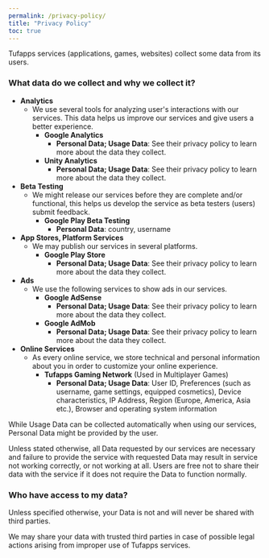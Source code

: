 ```yaml
---
permalink: /privacy-policy/
title: "Privacy Policy"
toc: true
---
```


Tufapps services (applications, games, websites) collect some data from its users.

### What data do we collect and why we collect it?

* **Analytics**
    * We use several tools for analyzing user's interactions with our services.
    This data helps us improve our services and give users a better experience.
        * **Google Analytics**
            * **Personal Data; Usage Data**: See their privacy policy to learn more about the data they collect.
        * **Unity Analytics**
            * **Personal Data; Usage Data**: See their privacy policy to learn more about the data they collect.
* **Beta Testing**
    * We might release our services before they are complete and/or functional,
    this helps us develop the service as beta testers (users) submit feedback.
        * **Google Play Beta Testing**
            * **Personal Data**: country, username
* **App Stores, Platform Services**
    * We may publish our services in several platforms.
        * **Google Play Store**
            * **Personal Data; Usage Data**: See their privacy policy to learn more about the data they collect.
* **Ads**
    * We use the following services to show ads in our services.
        * **Google AdSense**
            * **Personal Data; Usage Data**: See their privacy policy to learn more about the data they collect.
        * **Google AdMob**
            * **Personal Data; Usage Data**: See their privacy policy to learn more about the data they collect.
* **Online Services**
    * As every online service, we store technical and personal information about you
    in order to customize your online experience.
        * **Tufapps Gaming Network** (Used in Multiplayer Games)
            * **Personal Data; Usage Data**: User ID, Preferences
            (such as username, game settings, equipped cosmetics), 
            Device characteristics, IP Address, Region
            (Europe, America, Asia etc.), Browser and operating system information
            

While Usage Data can be collected automatically when using our services, Personal
Data might be provided by the user.

Unless stated otherwise, all Data requested by our services are necessary and failure
to provide the service with requested Data may result in service not working correctly,
or not working at all. Users are free not to share their data with the service if
it does not require the Data to function normally.

### Who have access to my data?
Unless specified otherwise, your Data is not and will never be shared with third parties.

We may share your data with trusted third parties in case of possible legal actions arising
from improper use of Tufapps services.
